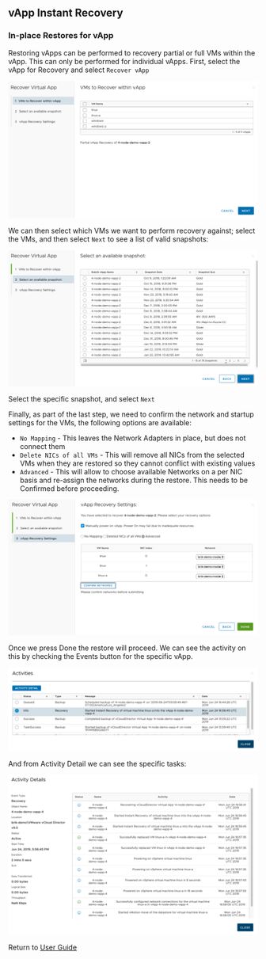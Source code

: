 ## vApp Instant Recovery

### In-place Restores for vApp

Restoring vApps can be performed to recovery partial or full VMs within the vApp. This can only be performed for individual vApps. First, select the vApp for Recovery and select `Recover vApp`

![alt-text](../img/img31.png)

We can then select which VMs we want to perform recovery against; select the VMs, and then select `Next` to see a list of valid snapshots:

![alt-text](../img/img32.png)

Select the specific snapshot, and select `Next`

Finally, as part of the last step, we need to confirm the network and startup settings for the VMs, the following options are available:

* `No Mapping` - This leaves the Network Adapters in place, but does not connect them
* `Delete NICs of all VMs` - This will remove all NICs from the selected VMs when they are restored so they cannot conflict with existing values
* `Advanced` - This will allow to choose available Networks on a per NIC basis and re-assign the networks during the restore. This needs to be Confirmed before proceeding.

![alt-text](../img/img33.png)

Once we press Done the restore will proceed. We can see the activity on this by checking the Events button for the specific vApp.

![alt-text](../img/img34.png)

And from Activity Detail we can see the specific tasks:

![alt-text](../img/img35.png)

Return to [User Guide](https://github.com/rubrikinc/rubrik-extension-for-vcd/blob/master/docs/user-guide/user-guide.md)

